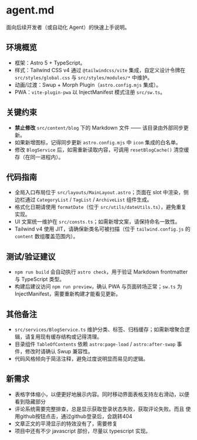 # agent.md

面向后续开发者（或自动化 Agent）的快速上手说明。

## 环境概览
- 框架：Astro 5 + TypeScript。
- 样式：Tailwind CSS v4 通过 `@tailwindcss/vite` 集成，自定义设计令牌在 `src/styles/global.css` 与 `src/styles/modules/*` 中维护。
- 动画/过渡：Swup + Morph Plugin（`astro.config.mjs` 集成）。
- PWA：`vite-plugin-pwa` 以 InjectManifest 模式注册 `src/sw.ts`。

## 关键约束
- **禁止修改** `src/content/blog` 下的 Markdown 文件 —— 该目录由外部同步更新。
- 如果新增图标，记得同步更新 `astro.config.mjs` 中 `icon` 集成的白名单。
- 修改 `BlogService` 后，如需重新读取内容，可调用 `resetBlogCache()` 清空缓存（在同一进程内）。

## 代码指南
- 全局入口布局位于 `src/layouts/MainLayout.astro`；页面在 slot 中渲染，侧边栏通过 `CategoryList` / `TagList` / `ArchiveList` 组件生成。
- 格式化日期请使用 `formatDate`（位于 `src/utils/dateUtils.ts`），避免重复实现。
- UI 文案统一维护在 `src/consts.ts`；如需新增文案，请保持命名一致性。
- Tailwind v4 使用 JIT，请确保新类名可被扫描（位于 `tailwind.config.js` 的 `content` 数组覆盖范围内）。

## 测试/验证建议
- `npm run build` 会自动执行 `astro check`，用于验证 Markdown frontmatter 与 TypeScript 类型。
- 构建后建议访问 `npm run preview`，确认 PWA 与页面转场正常；`sw.ts` 为 InjectManifest，需要重新构建才能看见更新。

## 其他备注
- `src/services/BlogService.ts` 维护分类、标签、归档缓存；如需新增聚合逻辑，请复用现有缓存结构或记得清理。
- 目录组件 `TableOfContents` 依赖 `astro:page-load` / `astro:after-swap` 事件，修改时请确认 Swup 兼容性。
- 代码风格倾向于简洁注释，避免过度说明显而易见的逻辑。

## 新需求
- 表格字体缩小，以便更好地展示内容。同时移动界面表格支持左右滑动，以便看到隐藏部分
- 评论系统需要完整排查，总是显示获取登录状态失败，获取评论失败。而且 使用github按钮点击，通过github登录后，会跳转404
- 文章正文的平滑显示的特效没有了，需要修复
- 项目中还有不少 javascript 部份，尽量以 typescript 实现。
